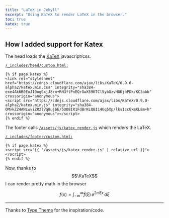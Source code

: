 ```yaml
---
title: "LaTeX in Jekyll"
excerpt: "Using KaTeX to render LaTeX in the browser."
toc: true
katex: true
---
```


## How I added support for Katex

The head loads the [KaTeX](https://github.com/Khan/KaTeX) javascript/css.


[`/_includes/head/custom.html:`](https://github.com/kevinhinterlong/kevinhinterlong.github.io/tree/master/_includes/head/custom.html)
```
{% if page.katex %}
<link rel="stylesheet" href="https://cdnjs.cloudflare.com/ajax/libs/KaTeX/0.9.0-alpha2/katex.min.css" integrity="sha384-exe4Ak6B0EoJI0ogGxjJ8rn+RN3ftPnEQrGwX59KTCl5ybGzvHGKjhPKk/KC3abb" crossorigin="anonymous">
<script src="https://cdnjs.cloudflare.com/ajax/libs/KaTeX/0.9.0-alpha2/katex.min.js" integrity="sha384-OMvkZ24ANLwviZR2lVq8ujbE/bUO8IR1FdBrKLQBI14Gq5Xp/lksIccGkmKL8m+h" crossorigin="anonymous"></script>
{% endif %}
```

The footer calls [`/assets/js/katex_render.js`](https://github.com/kevinhinterlong/kevinhinterlong.github.io/tree/master/assets/js/katex_render.js) which renders the LaTeX.


[`/_includes/footer/custom.html:`](https://github.com/kevinhinterlong/kevinhinterlong.github.io/tree/master/_includes/footer/custom.html)
```
{% if page.katex %}
<script src="{{ "/assets/js/katex_render.js" | relative_url }}"></script>
{% endif %}
```

Now, thanks to $$\KaTeX$$ I can render pretty math in the browser

$$ f(x) = \int_{-\infty}^\infty \hat f(\xi)\,e^{2 \pi i \xi x} \,d\xi $$


---
Thanks to [Type Theme](https://github.com/rohanchandra/type-theme) for the inspiration/code.
